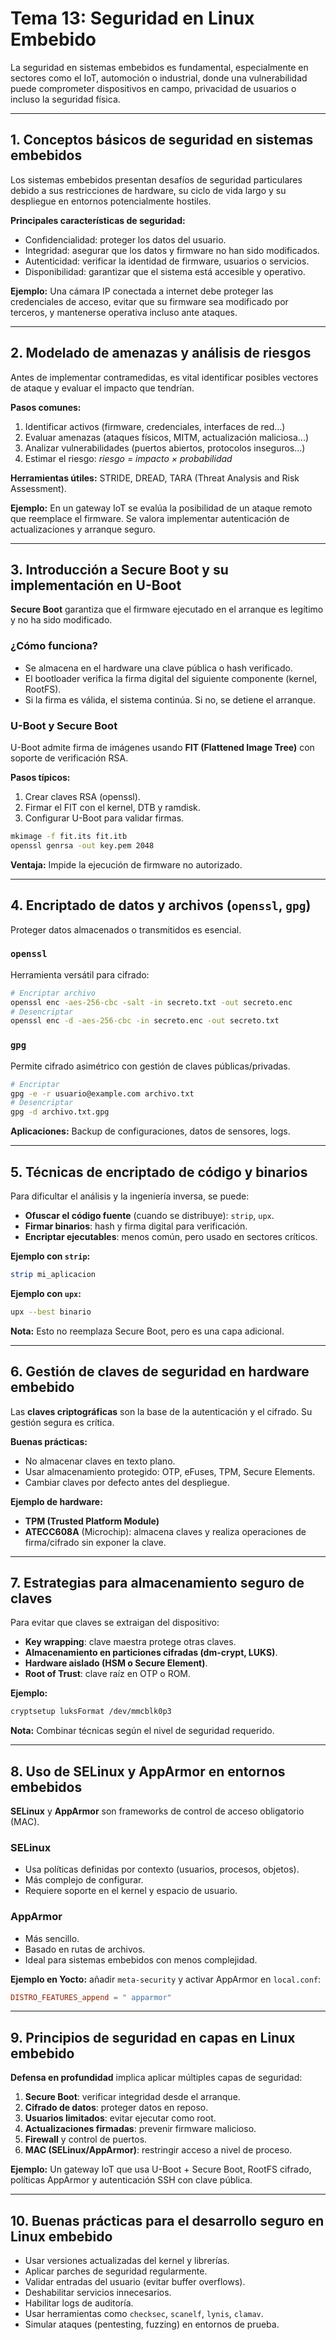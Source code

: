 # Tema 13: Seguridad en Linux Embebido

La seguridad en sistemas embebidos es fundamental, especialmente en sectores como el IoT, automoción o industrial, donde una vulnerabilidad puede comprometer dispositivos en campo, privacidad de usuarios o incluso la seguridad física.

---

## 1. Conceptos básicos de seguridad en sistemas embebidos

Los sistemas embebidos presentan desafíos de seguridad particulares debido a sus restricciones de hardware, su ciclo de vida largo y su despliegue en entornos potencialmente hostiles.

**Principales características de seguridad:**
- Confidencialidad: proteger los datos del usuario.
- Integridad: asegurar que los datos y firmware no han sido modificados.
- Autenticidad: verificar la identidad de firmware, usuarios o servicios.
- Disponibilidad: garantizar que el sistema está accesible y operativo.

**Ejemplo:** Una cámara IP conectada a internet debe proteger las credenciales de acceso, evitar que su firmware sea modificado por terceros, y mantenerse operativa incluso ante ataques.

---

## 2. Modelado de amenazas y análisis de riesgos

Antes de implementar contramedidas, es vital identificar posibles vectores de ataque y evaluar el impacto que tendrían.

**Pasos comunes:**
1. Identificar activos (firmware, credenciales, interfaces de red...)
2. Evaluar amenazas (ataques físicos, MITM, actualización maliciosa...)
3. Analizar vulnerabilidades (puertos abiertos, protocolos inseguros...)
4. Estimar el riesgo: _riesgo = impacto × probabilidad_

**Herramientas útiles:** STRIDE, DREAD, TARA (Threat Analysis and Risk Assessment).

**Ejemplo:** En un gateway IoT se evalúa la posibilidad de un ataque remoto que reemplace el firmware. Se valora implementar autenticación de actualizaciones y arranque seguro.

---

## 3. Introducción a Secure Boot y su implementación en U-Boot

**Secure Boot** garantiza que el firmware ejecutado en el arranque es legítimo y no ha sido modificado.

### ¿Cómo funciona?
- Se almacena en el hardware una clave pública o hash verificado.
- El bootloader verifica la firma digital del siguiente componente (kernel, RootFS).
- Si la firma es válida, el sistema continúa. Si no, se detiene el arranque.

### U-Boot y Secure Boot
U-Boot admite firma de imágenes usando **FIT (Flattened Image Tree)** con soporte de verificación RSA.

**Pasos típicos:**
1. Crear claves RSA (openssl).
2. Firmar el FIT con el kernel, DTB y ramdisk.
3. Configurar U-Boot para validar firmas.

```bash
mkimage -f fit.its fit.itb
openssl genrsa -out key.pem 2048
```

**Ventaja:** Impide la ejecución de firmware no autorizado.

---

## 4. Encriptado de datos y archivos (`openssl`, `gpg`)

Proteger datos almacenados o transmitidos es esencial.

### `openssl`
Herramienta versátil para cifrado:

```bash
# Encriptar archivo
openssl enc -aes-256-cbc -salt -in secreto.txt -out secreto.enc
# Desencriptar
openssl enc -d -aes-256-cbc -in secreto.enc -out secreto.txt
```

### `gpg`
Permite cifrado asimétrico con gestión de claves públicas/privadas.

```bash
# Encriptar
gpg -e -r usuario@example.com archivo.txt
# Desencriptar
gpg -d archivo.txt.gpg
```

**Aplicaciones:** Backup de configuraciones, datos de sensores, logs.

---

## 5. Técnicas de encriptado de código y binarios

Para dificultar el análisis y la ingeniería inversa, se puede:

- **Ofuscar el código fuente** (cuando se distribuye): `strip`, `upx`.
- **Firmar binarios**: hash y firma digital para verificación.
- **Encriptar ejecutables**: menos común, pero usado en sectores críticos.

**Ejemplo con `strip`:**
```bash
strip mi_aplicacion
```

**Ejemplo con `upx`:**
```bash
upx --best binario
```

**Nota:** Esto no reemplaza Secure Boot, pero es una capa adicional.

---

## 6. Gestión de claves de seguridad en hardware embebido

Las **claves criptográficas** son la base de la autenticación y el cifrado. Su gestión segura es crítica.

**Buenas prácticas:**
- No almacenar claves en texto plano.
- Usar almacenamiento protegido: OTP, eFuses, TPM, Secure Elements.
- Cambiar claves por defecto antes del despliegue.

**Ejemplo de hardware:**
- **TPM (Trusted Platform Module)**
- **ATECC608A** (Microchip): almacena claves y realiza operaciones de firma/cifrado sin exponer la clave.

---

## 7. Estrategias para almacenamiento seguro de claves

Para evitar que claves se extraigan del dispositivo:

- **Key wrapping**: clave maestra protege otras claves.
- **Almacenamiento en particiones cifradas (dm-crypt, LUKS)**.
- **Hardware aislado (HSM o Secure Element)**.
- **Root of Trust**: clave raíz en OTP o ROM.

**Ejemplo:**
```bash
cryptsetup luksFormat /dev/mmcblk0p3
```

**Nota:** Combinar técnicas según el nivel de seguridad requerido.

---

## 8. Uso de SELinux y AppArmor en entornos embebidos

**SELinux** y **AppArmor** son frameworks de control de acceso obligatorio (MAC).

### SELinux
- Usa políticas definidas por contexto (usuarios, procesos, objetos).
- Más complejo de configurar.
- Requiere soporte en el kernel y espacio de usuario.

### AppArmor
- Más sencillo.
- Basado en rutas de archivos.
- Ideal para sistemas embebidos con menos complejidad.

**Ejemplo en Yocto:** añadir `meta-security` y activar AppArmor en `local.conf`:
```conf
DISTRO_FEATURES_append = " apparmor"
```

---

## 9. Principios de seguridad en capas en Linux embebido

**Defensa en profundidad** implica aplicar múltiples capas de seguridad:

1. **Secure Boot**: verificar integridad desde el arranque.
2. **Cifrado de datos**: proteger datos en reposo.
3. **Usuarios limitados**: evitar ejecutar como root.
4. **Actualizaciones firmadas**: prevenir firmware malicioso.
5. **Firewall** y control de puertos.
6. **MAC (SELinux/AppArmor)**: restringir acceso a nivel de proceso.

**Ejemplo:** Un gateway IoT que usa U-Boot + Secure Boot, RootFS cifrado, políticas AppArmor y autenticación SSH con clave pública.

---

## 10. Buenas prácticas para el desarrollo seguro en Linux embebido

- Usar versiones actualizadas del kernel y librerías.
- Aplicar parches de seguridad regularmente.
- Validar entradas del usuario (evitar buffer overflows).
- Deshabilitar servicios innecesarios.
- Habilitar logs de auditoría.
- Usar herramientas como `checksec`, `scanelf`, `lynis`, `clamav`.
- Simular ataques (pentesting, fuzzing) en entornos de prueba.


